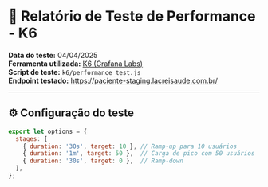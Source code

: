 # 🧪 Relatório de Teste de Performance - K6

**Data do teste:** 04/04/2025  
**Ferramenta utilizada:** [K6 (Grafana Labs)](https://k6.io)  
**Script de teste:** `k6/performance_test.js`  
**Endpoint testado:** https://paciente-staging.lacreisaude.com.br/

---

## ⚙️ Configuração do teste

```js
export let options = {
  stages: [
    { duration: '30s', target: 10 }, // Ramp-up para 10 usuários
    { duration: '1m', target: 50 },  // Carga de pico com 50 usuários
    { duration: '30s', target: 0 },  // Ramp-down
  ],
};
